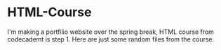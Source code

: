 # HTML-Course

I'm making a portfilio website over the spring break, HTML course from codecademt is step 1. Here are just some random files from the course.
